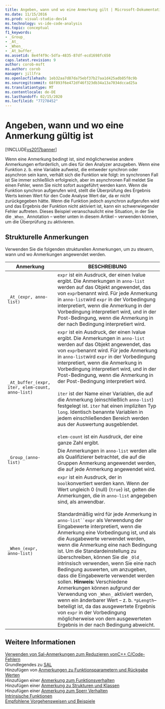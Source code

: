 ```yaml
---
title: Angeben, wann und wo eine Anmerkung gilt | Microsoft-Dokumentation
ms.date: 11/15/2016
ms.prod: visual-studio-dev14
ms.technology: vs-ide-code-analysis
ms.topic: conceptual
f1_keywords:
- _Group_
- _At_
- _When_
- _At_buffer_
ms.assetid: 8e4f4f9c-5dfa-4835-87df-ecd1698fc650
caps.latest.revision: 9
author: corob-msft
ms.author: corob
manager: jillfra
ms.openlocfilehash: 1eb32aa7d87da75ebf37b27aa1d425adb85f8c9b
ms.sourcegitcommit: 68f893f6e472df46f323db34a13a7034dccad25a
ms.translationtype: MT
ms.contentlocale: de-DE
ms.lasthandoff: 02/15/2020
ms.locfileid: "77278452"
---
```

# <a name="specifying-when-and-where-an-annotation-applies"></a>Angeben, wann und wo eine Anmerkung gültig ist
[!INCLUDE[vs2017banner](../includes/vs2017banner.md)]

Wenn eine Anmerkung bedingt ist, sind möglicherweise andere Anmerkungen erforderlich, um dies für den Analyzer anzugeben.  Wenn eine Funktion z. b. eine Variable aufweist, die entweder synchron oder asynchron sein kann, verhält sich die Funktion wie folgt: im synchronen Fall ist Sie immer schließlich erfolgreich, aber im asynchronen Fall meldet Sie einen Fehler, wenn Sie nicht sofort ausgeführt werden kann. Wenn die Funktion synchron aufgerufen wird, stellt die Überprüfung des Ergebnis Werts keinen Wert für den Code Analyse Wert dar, da er nicht zurückgegeben hätte.  Wenn die Funktion jedoch asynchron aufgerufen wird und das Ergebnis der Funktion nicht aktiviert ist, kann ein schwerwiegender Fehler auftreten. Dieses Beispiel veranschaulicht eine Situation, in der Sie die `_When_` Annotation – weiter unten in diesem Artikel – verwenden können, um die Überprüfung zu aktivieren.  
  
## <a name="structural-annotations"></a>Strukturelle Anmerkungen  
 Verwenden Sie die folgenden strukturellen Anmerkungen, um zu steuern, wann und wo Anmerkungen angewendet werden.  
  
|Anmerkung|BESCHREIBUNG|  
|----------------|-----------------|  
|`_At_(expr, anno-list)`|`expr` ist ein Ausdruck, der einen lvalue ergibt. Die Anmerkungen in `anno-list` werden auf das Objekt angewendet, das von `expr`benannt wird. Für jede Anmerkung in `anno-list`wird `expr` in der Vorbedingung interpretiert, wenn die Anmerkung in der Vorbedingung interpretiert wird, und in der Post-Bedingung, wenn die Anmerkung in der nach Bedingung interpretiert wird.|  
|`_At_buffer_(expr, iter, elem-count, anno-list)`|`expr` ist ein Ausdruck, der einen lvalue ergibt. Die Anmerkungen in `anno-list` werden auf das Objekt angewendet, das von `expr`benannt wird. Für jede Anmerkung in `anno-list`wird `expr` in der Vorbedingung interpretiert, wenn die Anmerkung in Vorbedingung interpretiert wird, und in der Post-Bedingung, wenn die Anmerkung in der Post-Bedingung interpretiert wird.<br /><br /> `iter` ist der Name einer Variablen, die auf die Anmerkung (einschließlich `anno-list`) festgelegt ist. `iter` hat einen impliziten Typ `long`. Identisch benannte Variablen in jedem einschließenden Bereich werden aus der Auswertung ausgeblendet.<br /><br /> `elem-count` ist ein Ausdruck, der eine ganze Zahl ergibt.|  
|`_Group_(anno-list)`|Die Anmerkungen in `anno-list` werden alle als Qualifizierer betrachtet, die auf die Gruppen Anmerkung angewendet werden, die auf jede Anmerkung angewendet wird.|  
|`_When_(expr, anno-list)`|`expr` ist ein Ausdruck, der in `bool`konvertiert werden kann. Wenn der Wert ungleich 0 (null) (`true`) ist, gelten die Anmerkungen, die in `anno-list` angegeben sind, als anwendbar.<br /><br /> Standardmäßig wird für jede Anmerkung in `anno-list``expr` als Verwendung der Eingabewerte interpretiert, wenn die Anmerkung eine Vorbedingung ist, und als die Ausgabewerte verwendet werden, wenn die Anmerkung eine nach Bedingung ist. Um die Standardeinstellung zu überschreiben, können Sie die `_Old_` intrinsisch verwenden, wenn Sie eine nach Bedingung auswerten, um anzugeben, dass die Eingabewerte verwendet werden sollen. **Hinweis:**  Verschiedene Anmerkungen können aufgrund der Verwendung von `_When_` aktiviert werden, wenn ein änderbarer Wert – z. b. `*pLength`– beteiligt ist, da das ausgewertete Ergebnis von `expr` in der Vorbedingung möglicherweise von dem ausgewerteten Ergebnis in der nach Bedingung abweicht.|  
  
## <a name="see-also"></a>Weitere Informationen  
 [Verwenden von Sal-Anmerkungen zum Reduzieren vonC++ C/Code-Fehlern](../code-quality/using-sal-annotations-to-reduce-c-cpp-code-defects.md)   
 Grundlegendes zu [SAL](../code-quality/understanding-sal.md)   
 Hinzufügen von [Anmerkungen zu Funktionsparametern und Rückgabe Werten](../code-quality/annotating-function-parameters-and-return-values.md)   
 Hinzufügen einer [Anmerkung zum Funktionsverhalten](../code-quality/annotating-function-behavior.md)   
 Hinzufügen einer [Anmerkung zu Strukturen und Klassen](../code-quality/annotating-structs-and-classes.md)   
 Hinzufügen einer [Anmerkung zum Sperr Verhalten](../code-quality/annotating-locking-behavior.md)   
 [Intrinsische Funktionen](../code-quality/intrinsic-functions.md)   
 [Empfohlene Vorgehensweisen und Beispiele](../code-quality/best-practices-and-examples-sal.md)
